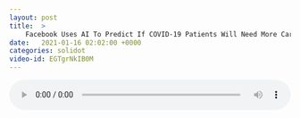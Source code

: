 ```yaml
---
layout: post
title:  >
    Facebook Uses AI To Predict If COVID-19 Patients Will Need More Care
date:   2021-01-16 02:02:00 +0000
categories: solidot
video-id: EGTgrNkIB0M
---
```


<audio src="/assets/08a0cb24019a7fc0a5cfb4aa25929a35.mp3" style="width: 100%;" controls></audio>


